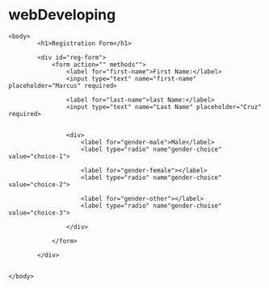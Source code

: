 # webDeveloping

<!DOCTYPE html>
<html>
	<head>
		<title>The life is a collection of experience</title>
	</head>
	
	<body>
			<h1>Registration Form</h1>
			
			<div id="reg-form">
				<form action="" methods"">
					<label for="first-name">First Name:</label>
					<input type="text" name="first-name" placeholder="Marcus" required>
					
					<label for="last-name">last Name:</label>
					<input type="text" name="Last Name" placeholder="Cruz" required>
					
					
					<div>
						<label for="gender-male">Male</label>
						<label type="radio" name"gender-choice" value="choice-1">
						
						<label for="gender-female"></label>
						<label type="radio" name"gender-choice" value="choice-2">
						
						<label for="gender-other"></label>
						<label type="radio" name"gender-choise" value="choice-3">
					
					</div>
					
				</form>
			
			</div>
		
		
	</body>
</html>
